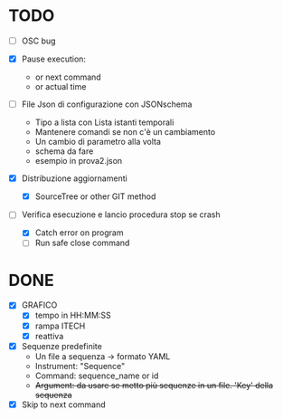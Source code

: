 # TODO

* [ ] OSC bug
* [X] Pause execution:

  * or next command
  * or actual time
* [ ] File Json di configurazione con JSONschema

  * Tipo a lista con Lista istanti temporali
  * Mantenere comandi se non c'è un cambiamento
  * Un cambio di parametro alla volta
  * schema da fare
  * esempio in prova2.json
* [X] Distribuzione aggiornamenti

  * [X] SourceTree or other GIT method
* [ ] Verifica esecuzione e lancio procedura stop se crash

  * [X] Catch error on program
  * [ ] Run safe close command

# DONE

* [X] GRAFICO
  * [X] tempo in HH:MM:SS
  * [X] rampa ITECH
  * [X] reattiva
* [X] Sequenze predefinite
  * Un file a sequenza -> formato YAML
  * Instrument: "Sequence"
  * Command: sequence_name or id
  * ~~Argument: da usare se metto più sequenze in un file. 'Key' della sequenza~~
* [X] Skip to next command
